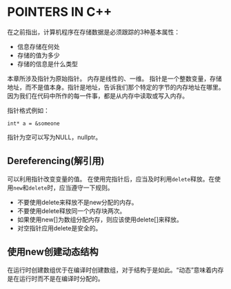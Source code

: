 # POINTERS IN C++
在之前指出，计算机程序在存储数据是必须跟踪的3种基本属性：
   + 信息存储在何处
   + 存储的值为多少
   + 存储的信息是什么类型

本章所涉及指针为原始指针。
内存是线性的、一维。
指针是一个整数变量，存储地址，而不是值本身。指针是地址，告诉我们那个特定的字节的内存地址在哪里。因为我们在代码中所作的每一件事，都是从内存中读取或写入内存。

 指针格式例如：

 ```
int* a = &someone
 ```

指针为空可以写为NULL，nullptr。

## Dereferencing(解引用)

可以利用指针改变变量的值。
在使用完指针后，应当及时利用`delete`释放。在使用`new`和`delete`时，应当遵守一下规则。
   + 不要使用delete来释放不是new分配的内存。
   + 不要使用delete释放同一个内存块两次。
   + 如果使用new[]为数组分配内存，则应该使用delete[]来释放。
   + 对空指针应用delete是安全的。

## 使用new创建动态结构
在运行时创建数组优于在编译时创建数组，对于结构于是如此。“动态”意味着内存是在运行时而不是在编译时分配的。